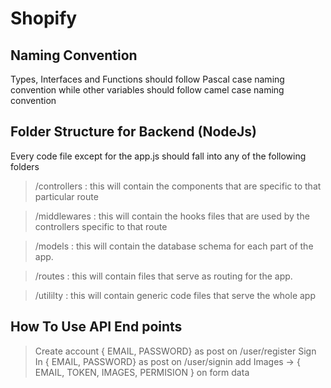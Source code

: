 # Shopify

## Naming Convention

Types, Interfaces and Functions should follow Pascal case naming convention while other variables should follow camel case naming convention

## Folder Structure for Backend (NodeJs)

Every code file except for the app.js should fall into any of the following folders

> /controllers : this will contain the components that are specific to that particular route

> /middlewares : this will contain the hooks files that are used by the controllers specific to that route

> /models : this will contain the database schema for each part of the app.

> /routes : this will contain files that serve as routing for the app.

> /utililty : this will contain generic code files that serve the whole app

## How To Use API End points

> Create account { EMAIL, PASSWORD} as post on /user/register
> Sign In { EMAIL, PASSWORD} as post on /user/signin
> add Images -> { EMAIL, TOKEN, IMAGES, PERMISION } on form data